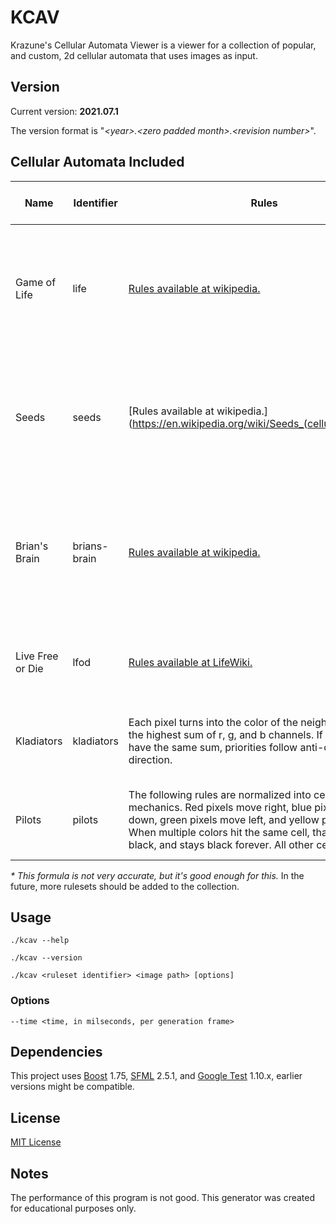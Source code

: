 # KCAV
Krazune's Cellular Automata Viewer is a viewer for a collection of popular, and custom, 2d cellular automata that uses images as input.

## Version
Current version: **2021.07.1**

The version format is "*\<year\>.\<zero padded month\>.\<revision number\>*".

## Cellular Automata Included
| Name | Identifier | Rules | Neighborhood type | Input image conversion | Notes |
|---|---|---|---|---|---|
| Game of Life | life | [Rules available at wikipedia.](https://en.wikipedia.org/wiki/Conway%27s_Game_of_Life) | Moore neighborhood | Black, and white, pixels are kept as is. Each pixel is converted into the closest valid color. | The most popular cellular automaton. |
| Seeds | seeds | [Rules available at wikipedia.](https://en.wikipedia.org/wiki/Seeds_(cellular_automaton) | Moore neighborhood | Black, and white, pixels are kept as is. Each pixel is converted into the closest valid color. | |
| Brian's Brain | brians-brain | [Rules available at wikipedia.](https://en.wikipedia.org/wiki/Brian%27s_Brain) | Moore neighborhood | Black, white, and 100% blue, pixels are kept as is. Each pixel is converted into the closest valid color. | |
| Live Free or Die | lfod | [Rules available at LifeWiki.](https://conwaylife.com/wiki/OCA:Live_Free_or_Die) | Moore neighborhood | Black, and white, pixels are kept as is.  | Each pixel is converted into the closest valid color. |
| Kladiators | kladiators | Each pixel turns into the color of the neighbor pixel with the highest sum of r, g, and b channels. If multiple pixels have the same sum, priorities follow anti-clockwise direction. | Von Neumann neighborhood | The image is used as is, no conversion is needed. | Created by Krazune. It's not a very interesting ruleset. |
| Pilots | pilots | The following rules are normalized into cellular automata mechanics. Red pixels move right, blue pixels move down, green pixels move left, and yellow pixels move up. When multiple colors hit the same cell, that cell turns black, and stays black forever. All other cells are white. | 4 immediate neighbors | Input pixels are converted to their closest valid color. | Created by Krazune. |

*\* This formula is not very accurate, but it's good enough for this.*
In the future, more rulesets should be added to the collection.

## Usage
```./kcav --help```

```./kcav --version```

```./kcav <ruleset identifier> <image path> [options]```

### Options

```--time <time, in milseconds, per generation frame>```

## Dependencies
This project uses [Boost](https://www.boost.org/) 1.75, [SFML](https://www.sfml-dev.org/index.php) 2.5.1, and [Google Test](https://github.com/google/googletest) 1.10.x, earlier versions might be compatible.

## License
[MIT License](LICENSE.md)

## Notes
The performance of this program is not good.
This generator was created for educational purposes only.